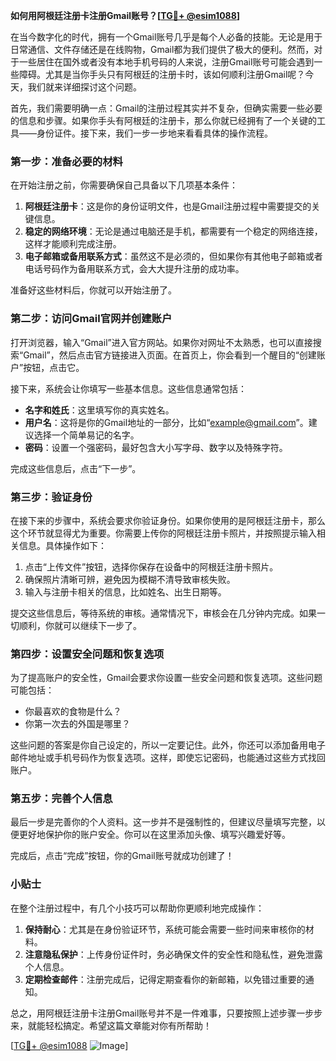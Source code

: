 **如何用阿根廷注册卡注册Gmail账号？[[TG💪+ @esim1088](https://t.me/s/esim1088)]**

在当今数字化的时代，拥有一个Gmail账号几乎是每个人必备的技能。无论是用于日常通信、文件存储还是在线购物，Gmail都为我们提供了极大的便利。然而，对于一些居住在国外或者没有本地手机号码的人来说，注册Gmail账号可能会遇到一些障碍。尤其是当你手头只有阿根廷的注册卡时，该如何顺利注册Gmail呢？今天，我们就来详细探讨这个问题。

首先，我们需要明确一点：Gmail的注册过程其实并不复杂，但确实需要一些必要的信息和步骤。如果你手头有阿根廷的注册卡，那么你就已经拥有了一个关键的工具——身份证件。接下来，我们一步一步地来看看具体的操作流程。

### 第一步：准备必要的材料

在开始注册之前，你需要确保自己具备以下几项基本条件：

1. **阿根廷注册卡**：这是你的身份证明文件，也是Gmail注册过程中需要提交的关键信息。
2. **稳定的网络环境**：无论是通过电脑还是手机，都需要有一个稳定的网络连接，这样才能顺利完成注册。
3. **电子邮箱或备用联系方式**：虽然这不是必须的，但如果你有其他电子邮箱或者电话号码作为备用联系方式，会大大提升注册的成功率。

准备好这些材料后，你就可以开始注册了。

### 第二步：访问Gmail官网并创建账户

打开浏览器，输入“Gmail”进入官方网站。如果你对网址不太熟悉，也可以直接搜索“Gmail”，然后点击官方链接进入页面。在首页上，你会看到一个醒目的“创建账户”按钮，点击它。

接下来，系统会让你填写一些基本信息。这些信息通常包括：

- **名字和姓氏**：这里填写你的真实姓名。
- **用户名**：这将是你的Gmail地址的一部分，比如“example@gmail.com”。建议选择一个简单易记的名字。
- **密码**：设置一个强密码，最好包含大小写字母、数字以及特殊字符。

完成这些信息后，点击“下一步”。

### 第三步：验证身份

在接下来的步骤中，系统会要求你验证身份。如果你使用的是阿根廷注册卡，那么这个环节就显得尤为重要。你需要上传你的阿根廷注册卡照片，并按照提示输入相关信息。具体操作如下：

1. 点击“上传文件”按钮，选择你保存在设备中的阿根廷注册卡照片。
2. 确保照片清晰可辨，避免因为模糊不清导致审核失败。
3. 输入与注册卡相关的信息，比如姓名、出生日期等。

提交这些信息后，等待系统的审核。通常情况下，审核会在几分钟内完成。如果一切顺利，你就可以继续下一步了。

### 第四步：设置安全问题和恢复选项

为了提高账户的安全性，Gmail会要求你设置一些安全问题和恢复选项。这些问题可能包括：

- 你最喜欢的食物是什么？
- 你第一次去的外国是哪里？

这些问题的答案是你自己设定的，所以一定要记住。此外，你还可以添加备用电子邮件地址或手机号码作为恢复选项。这样，即使忘记密码，也能通过这些方式找回账户。

### 第五步：完善个人信息

最后一步是完善你的个人资料。这一步并不是强制性的，但建议尽量填写完整，以便更好地保护你的账户安全。你可以在这里添加头像、填写兴趣爱好等。

完成后，点击“完成”按钮，你的Gmail账号就成功创建了！

### 小贴士

在整个注册过程中，有几个小技巧可以帮助你更顺利地完成操作：

1. **保持耐心**：尤其是在身份验证环节，系统可能会需要一些时间来审核你的材料。
2. **注意隐私保护**：上传身份证件时，务必确保文件的安全性和隐私性，避免泄露个人信息。
3. **定期检查邮件**：注册完成后，记得定期查看你的新邮箱，以免错过重要的通知。

总之，用阿根廷注册卡注册Gmail账号并不是一件难事，只要按照上述步骤一步步来，就能轻松搞定。希望这篇文章能对你有所帮助！

[[TG💪+ @esim1088](https://t.me/s/esim1088) ![Image](https://i.postimg.cc/4NQfJmqS/Snipaste-2025-05-13-00-14-12.png)]